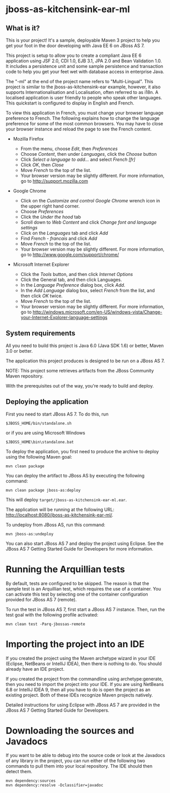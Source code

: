 jboss-as-kitchensink-ear-ml
===========================

What is it?
-----------

This is your project! It's a sample, deployable Maven 3 project to help you
get your foot in the door developing with Java EE 6 on JBoss AS 7. 

This project is setup to allow you to create a compliant Java EE 6 application 
using JSF 2.0, CDI 1.0, EJB 3.1, JPA 2.0 and Bean Validation 1.0. It includes
a persistence unit and some sample persistence and transaction code to help 
you get your feet wet with database access in enterprise Java. 

The "-ml" at the end of the project name refers to "Multi-Lingual". This 
project is similar to the jboss-as-kitchensink-ear example, however, it also
supports Internationalisation and Localisation, often referred to as i18n.
A localised application is user friendly to people who speak other languages. 
This quickstart is configured to display in English and French. 

To view this application in French, you must change your browser language 
preference to French. The following explains how to change the language 
preference for some of the most common browsers. You may have to close your 
browser instance and reload the page to see the French content.
 
*   Mozilla Firefox 
    *   From the menu, choose *Edit*, then *Preferences*
    *   Choose *Content*, then under *Languages*, click the *Choose* button
    *   Click *Select a language to add...* and select *French [fr]*
    *   Click *OK*, then *Close*
    *   Move *French* to the top of the list.
    *   Your browser version may be slightly different. For more information, 
        go to http://support.mozilla.com

*   Google Chrome 
    *   Click on the *Customize and control Google Chrome* wrench icon in the 
        upper right hand corner.
    *   Choose *Preferences*
    *   Click the *Under the hood* tab
    *   Scroll down to *Web Content* and click *Change font and language 
        settings*
    *   Click on the *Languages* tab and click *Add*
    *   Find *French - francais* and click *Add*
    *   Move *French* to the top of the list.
    *   Your browser version may be slightly different. For more information, 
        go to http://www.google.com/support/chrome/
   
*   Microsoft Internet Explorer
    *   Click the *Tools* button, and then click *Internet Options*
    *   Click the General tab, and then click Languages.
    *   In the *Language Preference* dialog box, click *Add*.
    *   In the *Add Language* dialog box, select *French* from the list, and 
        then click *OK* twice.
    *   Move *French* to the top of the list.
    *   Your browser version may be slightly different. For more information, 
        go to http://windows.microsoft.com/en-US/windows-vista/Change-your-Internet-Explorer-language-settings

System requirements
-------------------

All you need to build this project is Java 6.0 (Java SDK 1.6) or better, Maven
3.0 or better.

The application this project produces is designed to be run on a JBoss AS 7. 
 
NOTE:
This project some retrieves artifacts from the JBoss Community Maven repository.

With the prerequisites out of the way, you're ready to build and deploy.

Deploying the application
-------------------------
 
First you need to start JBoss AS 7. To do this, run
  
    $JBOSS_HOME/bin/standalone.sh
  
or if you are using Microsoft Windows
 
    $JBOSS_HOME\bin\standalone.bat

To deploy the application, you first need to produce the archive to deploy 
using the following Maven goal:

    mvn clean package

You can deploy the artifact to JBoss AS by executing the following command:

    mvn clean package jboss-as:deploy

This will deploy `target/jboss-as-kitchensink-ear-ml.ear`.
 
The application will be running at the following URL:
           <http://localhost:8080/jboss-as-kitchensink-ear-ml/>.

To undeploy from JBoss AS, run this command:

    mvn jboss-as:undeploy

You can also start JBoss AS 7 and deploy the project using Eclipse. See the 
JBoss AS 7 Getting Started Guide for Developers for more information.
 
Running the Arquillian tests
============================

By default, tests are configured to be skipped. The reason is that the sample
test is an Arquillian test, which requires the use of a container. You can
activate this test by selecting one of the container configuration provided 
for JBoss AS 7 (remote).

To run the test in JBoss AS 7, first start a JBoss AS 7 instance. Then, run the
test goal with the following profile activated:

    mvn clean test -Parq-jbossas-remote

Importing the project into an IDE
=================================

If you created the project using the Maven archetype wizard in your IDE
(Eclipse, NetBeans or IntelliJ IDEA), then there is nothing to do. You should
already have an IDE project.

If you created the project from the commandline using archetype:generate, then
you need to import the project into your IDE. If you are using NetBeans 6.8 or
IntelliJ IDEA 9, then all you have to do is open the project as an existing
project. Both of these IDEs recognize Maven projects natively.
 
Detailed instructions for using Eclipse with JBoss AS 7 are provided in the 
JBoss AS 7 Getting Started Guide for Developers.

Downloading the sources and Javadocs
====================================

If you want to be able to debug into the source code or look at the Javadocs
of any library in the project, you can run either of the following two
commands to pull them into your local repository. The IDE should then detect
them.

    mvn dependency:sources
    mvn dependency:resolve -Dclassifier=javadoc
